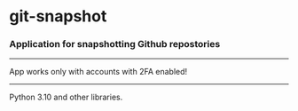 # git-snapshot
### Application for snapshotting Github repostories

--- 

App works only with accounts with 2FA enabled!

---

Python 3.10 and other libraries.
